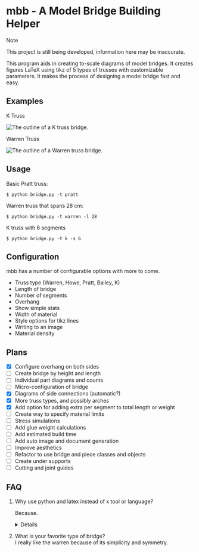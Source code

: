 # mbb - A Model Bridge Building Helper

> [!NOTE]
> This project is still being developed, information here may be inaccurate.

This program aids in creating to-scale diagrams of model bridges. It creates figures LaTeX using tikz of 5 types of trusses with customizable parameters. It makes the process of designing a model bridge fast and easy.


## Examples

K Truss

<picture>
  <source media="(prefers-color-scheme: dark)" srcset="docs/dmktruss.svg">
  <source media="(prefers-color-scheme: light)" srcset="docs/lmktruss.svg">
<img alt="The outline of a K truss bridge." src="">
</picture>

Warren Truss

<picture>
  <source media="(prefers-color-scheme: dark)" srcset="docs/dmwarrentruss.svg">
  <source media="(prefers-color-scheme: light)" srcset="docs/lmwarrentruss.svg">
   <img alt="The outline of a Warren truss bridge." src="">
</picture>


## Usage

Basic Pratt truss:

```
$ python bridge.py -t pratt
```


Warren truss that spans 28 cm:

```
$ python bridge.py -t warren -l 28
```


K truss with 6 segments

```
$ python bridge.py -t k -s 6 
```


## Configuration

mbb has a number of configurable options with more to come.

- Truss type (Warren, Howe, Pratt, Bailey, K)
- Length of bridge
- Number of segments
- Overhang
- Show simple stats
- Width of material
- Style options for tikz lines
- Writing to an image
- Material density

## Plans

- [x] Configure overhang on both sides
- [ ] Create bridge by height and length
- [ ] Individual part diagrams and counts
- [ ] Micro-configuration of bridge
- [x] Diagrams of side connections (automatic?)
- [x] More truss types, and possibly arches
- [x] Add option for adding extra per segment to total length or weight
- [ ] Create way to specify material limits
- [ ] Stress simulations
- [ ] Add glue weight calculations
- [ ] Add estimated build time
- [ ] Add auto image and document generation
- [ ] Improve aesthetics 
- [ ] Refactor to use bridge and piece classes and objects
- [ ] Create under supports
- [ ] Cutting and joint guides

## FAQ

1. Why use python and latex instead of x tool or language?
    
    Because. <details>I am familiar with python and LaTeX and they work well for my goals currently. Being able to create and print scale diagrams relies on the great typesetting LaTeX offers. If a better way comes up though I my consider porting the project.</details>
2. What is your favorite type of bridge? <br/>
    I really like the warren because of its simplicity and symmetry.

